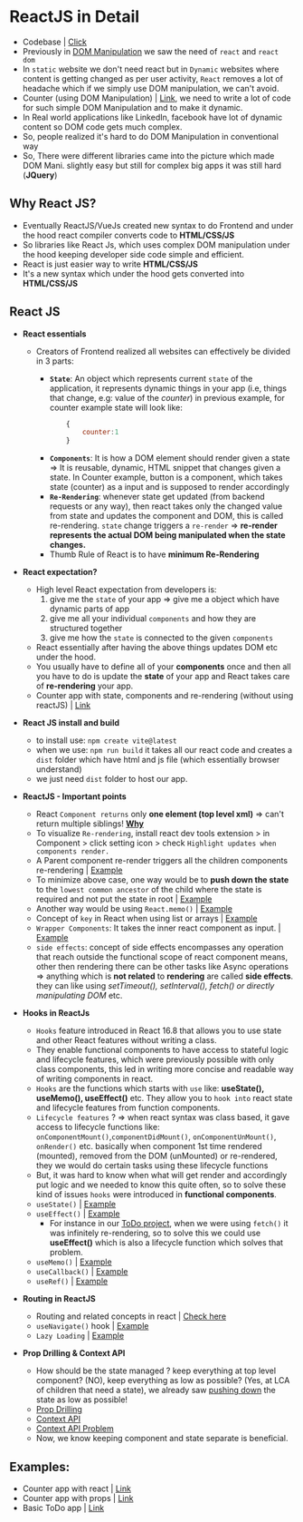 # ReactJS in Detail

- Codebase | [Click](https://github.com/princebansal7/Web-Development-Concepts/tree/main/react-js)
- Previously in [DOM Manipulation](https://github.com/princebansal7/Web-Development-Concepts/blob/main/dom-manipulation/03.todo.html) we saw the need of `react` and `react dom`
- In `static` website we don't need react but in `Dynamic` websites where content is getting changed as per user activity, `React` removes a lot of headache which if we simply use DOM manipulation, we can't avoid.
- Counter (using DOM Manipulation) | [Link](https://github.com/princebansal7/Web-Development-Concepts/blob/main/react-js/01.counter-with-dom/counter.html), we need to write a lot of code for such simple DOM Manipulation and to make it dynamic.
- In Real world applications like LinkedIn, facebook have lot of dynamic content so DOM code gets much complex.
- So, people realized it's hard to do DOM Manipulation in conventional way
- So, There were different libraries came into the picture which made DOM Mani. slightly easy but still for complex big apps it was still hard (**JQuery**)

## Why React JS?

- Eventually ReactJS/VueJs created new syntax to do Frontend and under the hood react compiler converts code to **HTML/CSS/JS**
- So libraries like React Js, which uses complex DOM manipulation under the hood keeping developer side code simple and efficient.
- React is just easier way to write **HTML/CSS/JS**
- It's a new syntax which under the hood gets converted into **HTML/CSS/JS**
  
## React JS

- **React essentials**
  - Creators of Frontend realized all websites can effectively be divided in 3 parts:
  
    - **`State`**: An object which represents current `state` of the application, it represents dynamic things in your app (i.e, things that change, e.g: value of the *counter*) in previous example, for counter example state will look like:
      ```js
          {
              counter:1
          }
      ```
    - **`Components`**: It is how a DOM element should render given a state => It is reusable, dynamic, HTML snippet that changes given a state. In Counter example, button is a component, which takes state (counter) as a input and is supposed to render accordingly
    - **`Re-Rendering`**: whenever state get updated (from backend requests or any way), then react takes only the changed value from state and updates the component and DOM, this is called re-rendering. `state` change triggers a `re-render` => **re-render represents the actual DOM being manipulated when the state changes.**
    - Thumb Rule of React is to have **minimum Re-Rendering**
  
- **React expectation?**
  - High level React expectation from developers is: 
    1. give me the `state` of your app => give me a object which have dynamic parts of app
    2. give me all your individual `components` and how they are structured together
    3. give me how the `state` is connected to the given `components` 
  - React essentially after having the above things updates DOM etc under the hood.
  - You usually have to define all of your **components** once and then all you have to do is update the **state** of your app and React takes care of **re-rendering** your app.
  - Counter app with state, components and re-rendering (without using reactJS) | [Link](https://github.com/princebansal7/Web-Development-Concepts/blob/main/react-js/02.counter-state-component/counter-state-component.html)

- **React JS install and build**
  - to install use:  `npm create vite@latest`
  - when we use: `npm run build` it takes all our react code and creates a `dist` folder which have html and js file (which essentially browser understand)
  - we just need `dist` folder to host our app.
  
- **ReactJS - Important points**
  - React `Component returns` only **one element (top level xml)** => can't return multiple siblings! [**Why**](https://github.com/princebansal7/Web-Development-Concepts/tree/main/react-js/06.react-experiments#readme)
  - To visualize `Re-rendering`, install react dev tools extension > in Component > click setting icon > check `Highlight updates when components render.`
  - A Parent component re-render triggers all the children components re-rendering | [Example](https://github.com/princebansal7/Web-Development-Concepts/blob/main/react-js/06.react-experiments/src/App.jsx)
  - To minimize above case, one way would be to **push down the state** to the `lowest common ancestor` of the child where the state is required and not put the state in root | [Example](https://github.com/princebansal7/Web-Development-Concepts/blob/main/react-js/07.react-minimize-renders/README.md)
  - Another way would be using `React.memo()` | [Example](https://github.com/princebansal7/Web-Development-Concepts/tree/main/react-js/08.react-minimize-renders-memo#how-can-we-minimize-this-re-rendering-behavior-parent-to-child)
  - Concept of `key` in React when using list or arrays | [Example](https://github.com/princebansal7/Web-Development-Concepts/tree/main/react-js/09.react-keys-with-todo#readme)
  - `Wrapper Components`: It takes the inner react component as input. | [Example](https://github.com/princebansal7/Web-Development-Concepts/tree/main/react-js/10.react-wrapper-component#readme)
  - `side effects`: concept of side effects encompasses any operation that reach outside the functional scope of react component means, other then rendering there can be other tasks like Async operations => anything which is **not related** to **rendering** are called **side effects**. they can like using *setTimeout(), setInterval(), fetch() or directly manipulating DOM* etc.
  
- **Hooks in ReactJs**
  - `Hooks` feature introduced in React 16.8 that allows you to use state and other React features without writing a class.
  - They enable functional components to have access to stateful logic and lifecycle features, which were previously possible with only class components, this led in writing more concise and readable way of writing components in react.
  - `Hooks` are the functions which starts with `use` like: **useState(), useMemo(), useEffect()** etc. They allow you to `hook into` react state and lifecycle features from function components.
  - `Lifecycle features` ? => when react syntax was class based, it gave access to lifecycle functions like: `onComponentMount()`,`componentDidMount()`, `onComponentUnMount()`, `onRender()` etc. basically when component 1st time rendered (mounted), removed from the DOM (unMounted) or re-rendered, they we would do certain tasks using these lifecycle functions
  - But, it was hard to know when what will get render and accordingly put logic and we needed to know this quite often, so to solve these kind of issues `hooks` were introduced in **functional components**.
  - `useState()` | [Example](https://github.com/princebansal7/Web-Development-Concepts/tree/main/react-js/03.react-counter-app#readme)
  - `useEffect()` | [Example](https://github.com/princebansal7/Web-Development-Concepts/tree/main/react-js/11.react-todo-useEffect#readme)
    - For instance in our [ToDo project](https://github.com/princebansal7/Web-Development-Concepts/blob/main/projects/03-todo-app/frontend/src/App.jsx), when we were using `fetch()` it was infinitely re-rendering, so to solve this we could use **useEffect()** which is also a lifecycle function which solves that problem.
  - `useMemo()` | [Example](https://github.com/princebansal7/Web-Development-Concepts/tree/main/react-js/13.react-useMemo#readme)
  - `useCallback()` | [Example](https://github.com/princebansal7/Web-Development-Concepts/tree/main/react-js/14.react-useCallback#readme)
  - `useRef()` | [Example](https://github.com/princebansal7/Web-Development-Concepts/tree/main/react-js/15.react-useRef#useref-hook)

- **Routing in ReactJS**
  - Routing and related concepts in react | [Check here](https://github.com/princebansal7/Web-Development-Concepts/tree/main/react-js/17.react-routing#readme) 
  - `useNavigate()` hook | [Example](https://github.com/princebansal7/Web-Development-Concepts/tree/main/react-js/18.react-useNavigate#usenavigate-hook)
  - `Lazy Loading` | [Example](https://github.com/princebansal7/Web-Development-Concepts/tree/main/react-js/19.react-lazy-loading#readme)

- **Prop Drilling & Context API**
  - How should be the state managed ? keep everything at top level component? (NO), keep everything as low as possible? (Yes, at LCA of children that need a state), we already saw [pushing down](https://github.com/princebansal7/Web-Development-Concepts/tree/main/react-js/07.react-minimize-renders#readme) the state as low as possible!
  - [Prop Drilling](https://github.com/princebansal7/Web-Development-Concepts/tree/main/react-js/20.react-prop-drilling#prop-drilling)
  - [Context API](https://github.com/princebansal7/Web-Development-Concepts/tree/main/react-js/21.react-context-api#context-api)
  - [Context API Problem](https://github.com/princebansal7/Web-Development-Concepts/tree/main/react-js/22.react-context-api-drawback#context-api-shortcoming-and-drawbacks)
  - Now, we know keeping component and state separate is beneficial.
 
## Examples:
  - Counter app with react | [Link](https://github.com/princebansal7/Web-Development-Concepts/tree/main/react-js/03.react-counter-app)
  - Counter app with props | [Link](https://github.com/princebansal7/Web-Development-Concepts/tree/main/react-js/04.react-counter-app-props)
  - Basic ToDo app | [Link](https://github.com/princebansal7/Web-Development-Concepts/tree/main/react-js/05.todo-basic-react)
